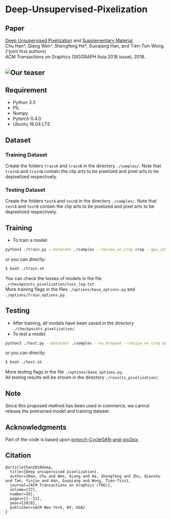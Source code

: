 # Deep-Unsupervised-Pixelization
## Paper
[Deep Unsupervised Pixelization](http://www.cse.cuhk.edu.hk/~ttwong/papers/pixel/pixel.pdf) and [Supplementary Material](http://www.cse.cuhk.edu.hk/~ttwong/papers/pixel/pixel-supp.pdf).  
Chu Han^, Qiang Wen^, Shengfeng He*, Guoqiang Han, and Tien-Tsin Wong. (^joint first authors)  
ACM Transactions on Graphics (SIGGRAPH Asia 2018 issue), 2018.  
## ![Our teaser](./teaser/teaser.png)
## Requirement
- Python 3.5
- PIL
- Numpy
- Pytorch 0.4.0
- Ubuntu 16.04 LTS
## Dataset
### Training Dataset
Create the folders `trainA` and `trainB` in the directory `./samples/`. Note that `trainA` and `trainB` contain the clip arts to be pixelized and pixel arts to be depixelized respectively.
### Testing Dataset
Create the folders `testA` and `testB` in the directory `./samples/`. Note that `testA` and `testB` contain the clip arts to be pixelized and pixel arts to be depixelized respectively.
## Training
* To train a model:
``` bash
python3 ./train.py --dataroot ./samples --resize_or_crop crop --gpu_ids 0
```  
or you can directly:
``` bash 
$ bash ./train.sh
```  
You can check the losses of models in the file `./checkpoints_pixelization/loss_log.txt`.  
More training flags in the files `./options/base_options.py` and `./options/train_options.py`.
## Testing
* After training, all models have been saved in the directory `./checkpoints_pixelization/`.
* To test a model:
``` bash
python3 ./test.py --dataroot ./samples --no_dropout --resize_or_crop crop --gpu_ids 0 --how_many 1 --which_epoch 200
```  
or you can directly:
``` bash 
$ bash ./test.sh
```  
More testing flags in the file `./options/base_options.py`.  
All testing results will be shown in the directory `./results_pixelization/`.
## Note
Since this proposed method has been used in commerce, we cannot release the pretrained model and training dataset.
## Acknowledgments
Part of the code is based upon [pytorch-CycleGAN-and-pix2pix](https://github.com/junyanz/pytorch-CycleGAN-and-pix2pix).
## Citation
```
@article{han2018deep,
  title={Deep unsupervised pixelization},
  author={Han, Chu and Wen, Qiang and He, Shengfeng and Zhu, Qianshu and Tan, Yinjie and Han, Guoqiang and Wong, Tien-Tsin},
  journal={ACM Transactions on Graphics (TOG)},
  volume={37},
  number={6},
  pages={1--11},
  year={2018},
  publisher={ACM New York, NY, USA}
}
```
